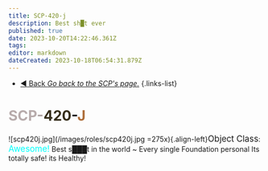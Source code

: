 ```yaml
---
title: SCP-420-j
description: Best sh█t ever
published: true
date: 2023-10-20T14:22:46.361Z
tags: 
editor: markdown
dateCreated: 2023-10-18T06:54:31.879Z
---
```


- [:arrow_backward: Back *Go back to the SCP's page.*](/en/game/scps#scps)
{.links-list}
# <font color="#b8acac">SCP</font><font color="#aea2a2">-</font><font color="#362e1b">420</font><font color="#07060c">-</font><font color="#ad6c38">J</font>
![scp420j.jpg](/images/roles/scp420j.jpg =275x){.align-left}<big>Object Class</big>: <font color="#00fffb"><big>Awesome!</big></font>
Best s███t in the world ~ Every single Foundation personal
Its totally safe!
its Healthy!
